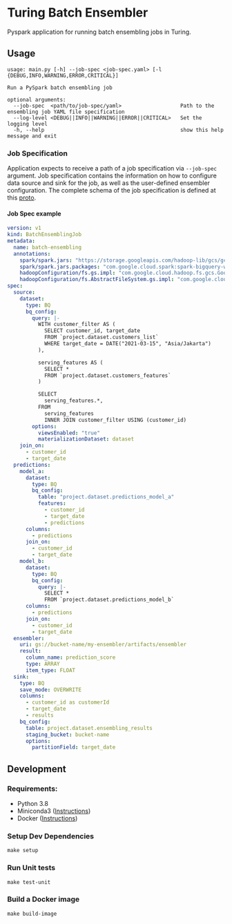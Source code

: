 # Turing Batch Ensembler

Pyspark application for running batch ensembling jobs in Turing.

## Usage
```shell
usage: main.py [-h] --job-spec <job-spec.yaml> [-l {DEBUG,INFO,WARNING,ERROR,CRITICAL}]

Run a PySpark batch ensembling job

optional arguments:
  --job-spec  <path/to/job-spec/yaml>                   Path to the ensembling job YAML file specification
  --log-level <DEBUG||INFO||WARNING||ERROR||CRITICAL>   Set the logging level
  -h, --help                                            show this help message and exit
```

### Job Specification
Application expects to receive a path of a job specification via `--job-spec` argument.
Job specification contains the information on how to configure data source and sink for 
the job, as well as the user-defined ensembler configuration. The complete schema of 
the job specification is defined at this [proto](./api/proto/v1/batch_ensembling_job.proto).

#### Job Spec example
```yaml
version: v1
kind: BatchEnsemblingJob
metadata:
  name: batch-ensembling
  annotations:
    spark/spark.jars: "https://storage.googleapis.com/hadoop-lib/gcs/gcs-connector-hadoop2-2.0.1.jar"
    spark/spark.jars.packages: "com.google.cloud.spark:spark-bigquery-with-dependencies_2.12:0.19.1"
    hadoopConfiguration/fs.gs.impl: "com.google.cloud.hadoop.fs.gcs.GoogleHadoopFileSystem"
    hadoopConfiguration/fs.AbstractFileSystem.gs.impl: "com.google.cloud.hadoop.fs.gcs.GoogleHadoopFS"    
spec:
  source:
    dataset:
      type: BQ
      bq_config:
        query: |-
          WITH customer_filter AS (
            SELECT customer_id, target_date
            FROM `project.dataset.customers_list`
            WHERE target_date = DATE("2021-03-15", "Asia/Jakarta")
          ),

          serving_features AS (
            SELECT *
            FROM `project.dataset.customers_features`
          )

          SELECT
            serving_features.*,
          FROM
            serving_features
            INNER JOIN customer_filter USING (customer_id)
        options:
          viewsEnabled: "true"
          materializationDataset: dataset
    join_on:
      - customer_id
      - target_date
  predictions:
    model_a:
      dataset:
        type: BQ
        bq_config:
          table: "project.dataset.predictions_model_a"
          features:
            - customer_id
            - target_date
            - predictions
      columns:
        - predictions
      join_on:
        - customer_id
        - target_date
    model_b:
      dataset:
        type: BQ
        bq_config:
          query: |-
            SELECT *
            FROM `project.dataset.predictions_model_b`
      columns:
        - predictions
      join_on:
        - customer_id
        - target_date
  ensembler:
    uri: gs://bucket-name/my-ensembler/artifacts/ensembler
    result:
      column_name: prediction_score
      type: ARRAY
      item_type: FLOAT
  sink:
    type: BQ
    save_mode: OVERWRITE
    columns:
      - customer_id as customerId
      - target_date
      - results
    bq_config:
      table: project.dataset.ensembling_results
      staging_bucket: bucket-name
      options:
        partitionField: target_date
```

## Development
### Requirements:
* Python 3.8
* Miniconda3 ([Instructions](https://docs.conda.io/en/latest/miniconda.html))
* Docker ([Instructions](https://docs.docker.com/install/))

### Setup Dev Dependencies
```shell script
make setup
```

### Run Unit tests
```shell script
make test-unit
```

### Build a Docker image
```shell script
make build-image
```
